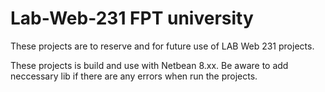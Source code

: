 # Lab-Web-231 FPT university
These projects are to reserve and for future use of LAB Web 231 projects.

These projects is build and use with Netbean 8.xx. Be aware to add neccessary lib if there are any errors when run the projects.
